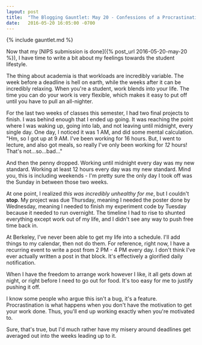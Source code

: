 ```yaml
---
layout: post
title:  "The Blogging Gauntlet: May 20 - Confessions of a Procrastinating Workaholic"
date:   2016-05-20 16:05:00 -0700
---
```


{% include gauntlet.md %}

Now that my [NIPS submission is done]({% post_url 2016-05-20-may-20 %}), I have
time to write a bit about my feelings towards the student lifestyle.

The thing about academia is that workloads are incredibly variable. The week
before a deadline is hell on earth, while the weeks after it can be incredibly
relaxing. When you're a student, work blends into your life. The time you can
do your work is very flexible, which makes it easy to put off until you have
to pull an all-nighter.

For the last two weeks of classes this semester, I had two final projects
to finish. I was behind enough that I ended up going. It was reaching
the point where I was waking up, going into lab, and not leaving until midnight,
every single day. One day, I noticed it was 1 AM, and did some mental
calculation. "Hm, so I got up at 9 AM. I've been working for 16 hours. But,
I went to lecture, and also got meals, so really I've only been working
for *12* hours! That's not...so...bad..."

And then the penny dropped. Working until midnight every day was my new standard.
Working at least 12 hours every day was my new standard. Mind you, this is
including weekends - I'm pretty sure the only day I took off was the Sunday
in between those two weeks.

At one point, I realized *this was incredibly unhealthy for me*, but I
couldn't **stop**. My project was due Thursday, meaning I needed the poster
done by Wednesday, meaning I needed to finish my experiment code by Tuesday
because it needed to run overnight. The timeline I had to rise to shunted
everything except work out of my life, and I didn't see any way to push free time
back in.

At Berkeley, I've never been able to get my life into a schedule. I'll add
things to my calendar, then not do them. For reference, right now, I have
a recurring event to write a post from 2 PM - 4 PM every day. I don't think
I've ever actually written a post in that block. It's effectively a glorified
daily notification.

When I have the freedom to arrange work however I like, it all gets down at
night, or right before I need to go out for food. It's too easy for me
to justify pushing it off.

I know some people who argue this isn't a bug, it's a feature. Procrastination
is what happens when you don't have the motivation to get your work done.
Thus, you'll end up working exactly when you're motivated to.

Sure, that's true, but I'd much rather have my misery around deadlines get
averaged out into the weeks leading up to it.
